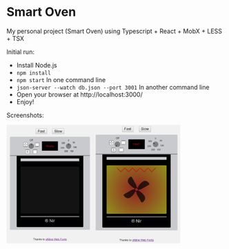 # Smart Oven

My personal project (Smart Oven) using Typescript + React + MobX + LESS + TSX

Initial run:

* Install Node.js
* `npm install`
* `npm start` In one command line
* `json-server --watch db.json --port 3001` In another command line
* Open your browser at http://localhost:3000/
* Enjoy!

Screenshots:
<div style="display:flex">
  <img src="src/images/SmartOvenScreenshot1.PNG" width="40%">
  <img src="src/images/SmartOvenScreenshot2.PNG" width="40%" >
</div>

